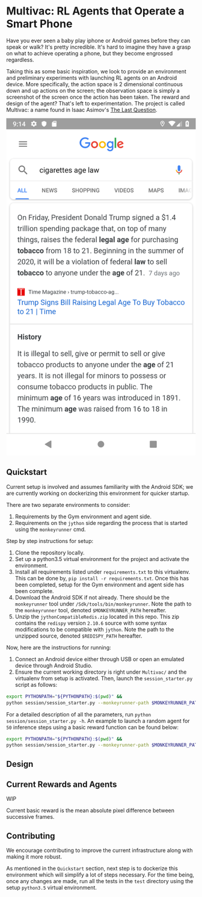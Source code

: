 # Multivac: RL Agents that Operate a Smart Phone
Have you ever seen a baby play iphone or Android games before they can 
speak or walk? It's pretty incredible. It's hard to imagine
they have a grasp on what to achieve operating a phone, but 
they become engrossed regardless.

Taking this as some basic inspiration, we look to provide an 
environment and preliminary experiments with launching RL
agents on an Android device. More specifically, the action space 
is 2 dimensional continuous down and up actions on the screen; the observation
space is simply a screenshot of the screen once the action has been taken. The reward
and design of the agent? That's left to experimentation. The project is called Multivac: a name found in
Isaac Asimov's [The Last Question](http://www.physics.princeton.edu/ph115/LQ.pdf).

![Example screen after a "random" agent takes 50 uniformly random clicks on the screen](images/example_screenshot.png)

## Quickstart
Current setup is involved and assumes familiarity with the Android SDK; we are 
currently working on dockerizing this environment for quicker startup.

There are two separate environments to consider:
1. Requirements by the Gym environment and agent side.
2. Requirements on the `jython` side regarding the process that is started using the `monkeyrunner` cmd.

Step by step instructions for setup:
1. Clone the repository locally.
2. Set up a python3.5 virtual environment for the project and activate the environment.
3. Install all requirements listed under `requirements.txt` to this virtualenv.
   This can be done by, `pip install -r requirements.txt`. Once this has been completed,
   setup for the Gym environment and agent side has been complete.
4. Download the Android SDK if not already. There should be the `monkeyrunner` tool under
   `/Sdk/tools/bin/monkeyrunner`. Note the path to the `monkeyrunner` tool,
   denoted `$MONKEYRUNNER_PATH` hereafter.
5. Unzip the `jythonCompatibleRedis.zip` located in this repo. This zip contains
   the `redispy` version `2.10.6` source with some syntax modifications to be
   compatible with `jython`. Note the path to the unzipped source, denoted
   `$REDISPY_PATH` hereafter.
   
Now, here are the instructions for running:
1. Connect an Android device either through USB or open an emulated device through
   Android Studio.
2. Ensure the current working directory is right under `Multivac/` and the virtualenv
from setup is activated. Then, launch the `session_starter.py` script as follows:
```bash
export PYTHONPATH="${PYTHONPATH}:$(pwd)" &&
python session/session_starter.py --monkeyrunner-path $MONKEYRUNNER_PATH --redispy-path $REDISPY_PATH --environment-name $ENV_NAME --agent-name $AGENT_NAME --num-train-steps $NUM_TRAIN_STEPS --num-inference-steps $NUM_INFERENCE_STEPS --observation-delta $OBS_DELTA
```
For a detailed description of all the parameters, run `python session/session_starter.py -h`.
An example to launch a random agent for `50` inference steps using a basic reward function can
be found below:
```bash
export PYTHONPATH="${PYTHONPATH}:$(pwd)" &&
python session/session_starter.py --monkeyrunner-path $MONKEYRUNNER_PATH --redispy-path $REDISPY_PATH --environment-name MeanPixelDifferenceEnv --agent-name random --num-train-steps 10 --num-inference-steps 50 --observation-delta 1000
```

## Design
## Current Rewards and Agents
WIP

Current basic reward is the mean absolute pixel difference between successive frames.

## Contributing
We encourage contributing to improve the current infrastructure along with making
it more robust.

As mentioned in the `Quickstart` section, next step is to dockerize this environment
which will simplify a lot of steps necessary. For the time being, once any changes are made,
run all the tests in the `test` directory using the setup `python3.5` virtual environment.
